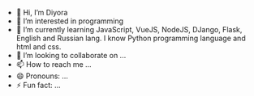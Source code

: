 - 👋 Hi, I’m Diyora
- 👀 I’m interested in programming
- 🌱 I’m currently learning JavaScript, VueJS, NodeJS, DJango, Flask, English and Russian lang. I know Python programming language and html and css.
- 💞️ I’m looking to collaborate on ...
- 📫 How to reach me ...
- 😄 Pronouns: ...
- ⚡ Fun fact: ...

<!---
ubaydullayevadiyora/ubaydullayevadiyora is a ✨ special ✨ repository because its `README.md` (this file) appears on your GitHub profile.
You can click the Preview link to take a look at your changes.
--->
